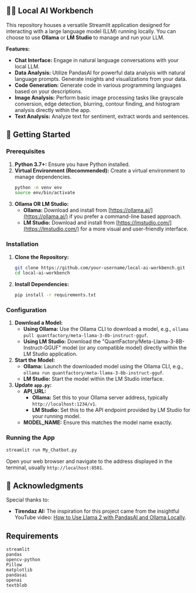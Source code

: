 ## 🦙💡 Local AI Workbench

This repository houses a versatile Streamlit application designed for interacting with a large language model (LLM) running locally. You can choose to use **Ollama** or **LM Studio** to manage and run your LLM.

**Features:**

- **Chat Interface:** Engage in natural language conversations with your local LLM.
- **Data Analysis:** Utilize PandasAI for powerful data analysis with natural language prompts. Generate insights and visualizations from your data.
- **Code Generation:** Generate code in various programming languages based on your descriptions. 
- **Image Analysis:** Perform basic image processing tasks like grayscale conversion, edge detection, blurring, contour finding, and histogram analysis directly within the app.
- **Text Analysis:** Analyze text for sentiment, extract words and sentences.

## 🚀 Getting Started

### Prerequisites

1. **Python 3.7+:** Ensure you have Python installed.
2. **Virtual Environment (Recommended):** Create a virtual environment to manage dependencies.
   ```bash
   python -m venv env
   source env/bin/activate 
   ```
3. **Ollama OR LM Studio:**
   - **Ollama:** Download and install from [https://ollama.ai/](https://ollama.ai/) if you prefer a command-line based approach.
   - **LM Studio:** Download and install from [https://lmstudio.com/](https://lmstudio.com/) for a more visual and user-friendly interface.

### Installation

1. **Clone the Repository:**
   ```bash
   git clone https://github.com/your-username/local-ai-workbench.git
   cd local-ai-workbench
   ```
2. **Install Dependencies:**
   ```bash
   pip install -r requirements.txt
   ```

### Configuration

1. **Download a Model:**  
   - **Using Ollama:** Use the Ollama CLI to download a model, e.g., `ollama pull quantfactory/meta-llama-3-8b-instruct-gguf`.
   - **Using LM Studio:** Download the "QuantFactory/Meta-Llama-3-8B-Instruct-GGUF" model (or any compatible model) directly within the LM Studio application. 
2. **Start the Model:** 
   - **Ollama:** Launch the downloaded model using the Ollama CLI, e.g., `ollama run quantfactory/meta-llama-3-8b-instruct-gguf`.
   - **LM Studio:** Start the model within the LM Studio interface. 
3. **Update `app.py`:**
   - **API_URL:** 
      - **Ollama:** Set this to your Ollama server address, typically `http://localhost:1234/v1`.
      - **LM Studio:** Set this to the API endpoint provided by LM Studio for your running model.
   - **MODEL_NAME:** Ensure this matches the model name exactly.

### Running the App

```bash
streamlit run My_Chatbot.py
```

Open your web browser and navigate to the address displayed in the terminal, usually `http://localhost:8501`.

## 🙏 Acknowledgments

Special thanks to:

- **Tirendaz AI:** The inspiration for this project came from the insightful YouTube video: [How to Use Llama 2 with PandasAI and Ollama Locally](https://youtu.be/_dDaNgBDoHY?si=QeSwphhbrVtQE_cU). 


## Requirements 

```
streamlit
pandas
opencv-python
Pillow
matplotlib
pandasai
openai
textblob
```

